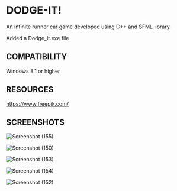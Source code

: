 # DODGE-IT!

An infinite runner car game developed using C++ and SFML library.

Added a Dodge_it.exe file

## COMPATIBILITY

Windows 8.1 or higher

## RESOURCES

https://www.freepik.com/

## SCREENSHOTS

![Screenshot (155)](https://github.com/srmu2001/Sreerag-s-Portfolio/assets/158417071/364253c9-c0aa-4c03-a624-d2cc516d64b0)

![Screenshot (150)](https://github.com/srmu2001/Sreerag-s-Portfolio/assets/158417071/3e7e13da-4dbb-4d8f-aefd-65adaf13130e)

![Screenshot (153)](https://github.com/srmu2001/Sreerag-s-Portfolio/assets/158417071/3304a798-754f-4d32-854a-2b286140d0f9)

![Screenshot (154)](https://github.com/srmu2001/Sreerag-s-Portfolio/assets/158417071/352f2f3a-1af4-485a-82bf-6d388ff03c3d)

![Screenshot (152)](https://github.com/srmu2001/Sreerag-s-Portfolio/assets/158417071/46bb136c-6857-43a5-a178-e58de147b1ac)
